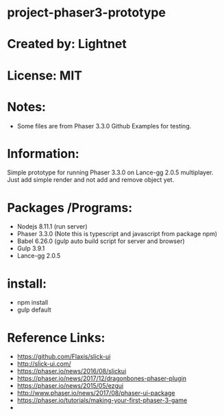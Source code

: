


# project-phaser3-prototype

# Created by: Lightnet

# License: MIT

# Notes:
 * Some files are from Phaser 3.3.0 Github Examples for testing.

# Information: 
  Simple prototype for running Phaser 3.3.0 on Lance-gg 2.0.5 multiplayer. Just add simple render and not add and remove object yet.

# Packages /Programs:
 * Nodejs 8.11.1 (run server)
 * Phaser 3.3.0 (Note this is typescript and javascript from package npm)
 * Babel 6.26.0 (gulp auto build script for server and browser)
 * Gulp 3.9.1
 * Lance-gg 2.0.5

# install:
 * npm install
 * gulp default
 
# Reference Links:
 * https://github.com/Flaxis/slick-ui
 * http://slick-ui.com/
 * https://phaser.io/news/2016/08/slickui
 * https://phaser.io/news/2017/12/dragonbones-phaser-plugin
 * https://phaser.io/news/2015/05/ezgui
 * http://www.phaser.io/news/2017/08/phaser-ui-package
 * https://phaser.io/tutorials/making-your-first-phaser-3-game
 * 